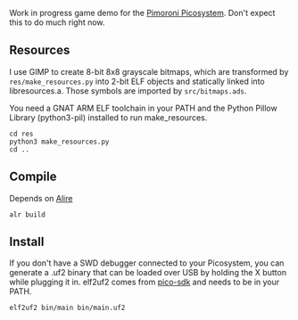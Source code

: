 Work in progress game demo for the [Pimoroni Picosystem](https://shop.pimoroni.com/products/picosystem). Don't expect this to do much right now.

## Resources
I use GIMP to create 8-bit 8x8 grayscale bitmaps, which are transformed by `res/make_resources.py` into 2-bit ELF objects and statically linked into libresources.a. Those symbols are imported by `src/bitmaps.ads`.

You need a GNAT ARM ELF toolchain in your PATH and the Python Pillow Library (python3-pil) installed to run make_resources.

    cd res
    python3 make_resources.py
    cd ..

## Compile
Depends on [Alire](https://alire.ada.dev/)

    alr build

## Install
If you don't have a SWD debugger connected to your Picosystem, you can generate a .uf2 binary that can be loaded over USB by holding the X button while plugging it in. elf2uf2 comes from [pico-sdk](https://github.com/raspberrypi/pico-sdk) and needs to be in your PATH.

    elf2uf2 bin/main bin/main.uf2
